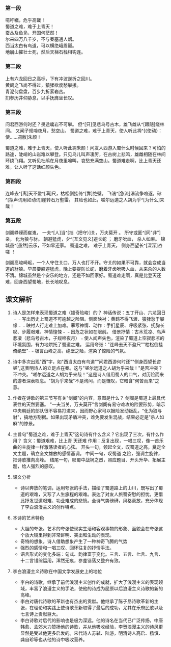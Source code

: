 ### 第一段

噫吁嚱，危乎高哉！  
蜀道之难，难于上青天！  
蚕丛及鱼凫，开国何茫然！  
尔来四万八千岁，不与秦塞通人烟。  
西当太白有鸟道，可以横绝峨眉巅。  
地崩山摧壮士死，然后天梯石栈相钩连。

### 第二段

上有六龙回日之高标，下有冲波逆折之回川。  
黄鹤之飞尚不得过，猿猱欲度愁攀援。  
青泥何盘盘，百步九折萦岩峦。  
扪参历井仰胁息，以手抚膺坐长叹。

### 第三段

问君西游何时还？畏途巉岩不可攀。
但^[只]见悲鸟号古木，雄飞雌从^[跟随]绕林间。
又闻子规啼夜月，愁空山。
蜀道之难，难于上青天，使人听此凋^[{使动}：使……凋敝]朱颜！


蜀道之难，难于上青天，使人听此凋朱颜！问友人西游入蜀什么时候回来？可怕的路途，陡峭的山岩难以攀登。只见鸟儿叫声凄厉，在古树上悲鸣，雄雌相随在林间环绕飞翔。又听见杜鹃在月夜里啼叫，哀愁充满空山。蜀道难走啊，比上青天还难，让人听了这话红颜失色。

### 第四段

连峰去^[离]天不盈^[满]尺，枯松倒挂倚^[靠]绝壁。
飞湍^[急流]瀑流争喧逐，砯^[拟声词用如动词]崖转石万壑雷。 
其险也如此，嗟尔远道之人胡为乎^[为什么]来哉！

### 第五段

剑阁峥嵘而崔嵬， 一夫^[人]当^[挡（把守）]关，万夫莫开 。 
所守或匪^[同"非"]亲， 化为狼与豺。
朝避猛虎，夕^[互文见义]避长蛇 ； 磨牙吮血， 杀人如麻。
锦城虽^[虽然]云乐，不如早还家。
蜀道之难， 难于上青天， 侧身西望长^[深深]咨嗟 ！

剑阁高峻崎岖，一个人守住关口，万人也打不开。守关的如果不可靠，就会变成当道的豺狼。早晨要躲避猛虎，晚上要提防长蛇，磨着牙齿吮吸人血，从来杀的人数不清。锦城虽然是个安乐的地方，还是不如回家好。蜀道难走啊，真是比登天还难，回身西望蜀地，长长地叹息。

## 课文解析

1. 诗人是怎样来表现蜀道之难（雄奇险峻）的？ 
神话传说：五丁开山、六龙回日﹣﹣写出历史上蜀道不可逾越之险阻。侧面映衬：黄鹤不得飞渡、猿猱愁于攀缘﹣﹣映衬人行走难上加难。摹写神情、动作：手扪星辰、呼吸紧张、抚胸长叹、步履艰难、神情惶悚﹣﹣困危之状如在眼前。
借景抒情：古木荒凉、鸟声悲凄（悲鸟号古木，子规啼夜月）﹣使人闻声失色，渲染了蜀道上空寂悲凉的环境氛围，有力地烘托了蜀道之难。
运用夸张："连峰去天不盈尺""枯松倒挂倚绝壁"-﹣极言山峰之高，绝壁之险，渲染了惊险的气氛。

2. 诗中多次出现"西"字，如"西当太白有鸟道""问君西游何时还""侧身西望长咨嗟",这表明诗人的立足点在秦。这与"嗟尔远道之人胡为乎来哉！"是否冲突？
不冲突。"嗟尔远道之人胡为乎来哉！"这是诗人借用蜀人的口气，对历险而来的游者深表叹息。"胡为乎来哉"不是询问，而是慨叹，它暗含"何苦而来"之意。

3. 作者在诗歌的第三节写有关"剑阁"的内容，意图是什么？
剑阁是蜀道上最具代表性的天然要塞。
"一夫当关，万夫莫开"言剑阁有易守难攻的险要形势，暗示中央朝廷的部队很不容易打进来，因而野心家可以据险发动叛乱，"化为狼与豺"，搞地方割据。如果出现矛盾冲突，难免要发生混战，结果必定是"杀人如麻"的惨景。


4. 主旨句"蜀道之难，难于上青天"这句诗有什么含义？它出现了三次，有什么作用？
含义：蜀道艰难，比上青 天还难
作用：反复出现，一唱三叹，像一首乐曲的主旋律一样激荡读者的心弦。
开头一句，领起全文，叹蜀道之高，奠定全文主题，确立全文雄放的感情基调。
中间一句，叹蜀道 之险，强调主旋律，把诗歌推向高峰。
结尾一句，叹蜀中战祸之烈，照应题目、开头升华、拓展主题，给人强烈的感叹。

1. 课文分析
	- 诗以奔放的笔调，运用夸张的手法，描绘了蜀道路上的山川，既写出了蜀道的艰难，又写了人生旅程的艰难。表达了对友人旅蜀安慰的担忧，更借此抒发世道艰难、功业难成的悲愤。全诗气势磅礴，风格豪放，充分体现了李白浪漫主义的创作特点。
2. 本诗的艺术特色
	- 大胆的夸张。艺术的夸张使现实生活和客观事物的形象、面貌会在夸张这个放大镜里得到非常鲜明、突出和生动的表现。
	- 奇特的想象。诗人借助想象产生了一种神奇飞腾的气势
	- 强烈的感情和一唱三叹、回环往复的抒情手法。
	- 语言形式的变化多端：句式、韵律富于变化。三言、五言、七言、九言、十二言错综运用，浑然无痕，参差错落又整齐有致。
3. 李白浪漫主义诗歌在中国文学发展史上的地位
	- 李白的诗歌，继承了前代浪漫主义创作的成就，扩大了浪漫主义的表现领域，丰富了浪漫主义的手法，使他的诗成为屈原以后浪漫主义诗歌的新的高峰。
	- 李白对唐代诗歌的革新也有杰出的贡献。他继承了陈子昂诗歌革新的主张，在理论和实践上使诗歌革新取得了最后的成功，尤其在乐府民歌以及七言诗上贡献巨大。
	- 李白诗歌对后代的影响也是极为深远。他的诗名在当代已广泛传扬，中唐韩愈、孟郊大力赞扬他的诗歌，并从他吸收经验，李贺浪漫主义的诗风更显然是受过他更多启发的。宋代诗人苏轼、陆游，明清诗人高启、杨慎、龚自珍等也从他的诗中吸收营养。
